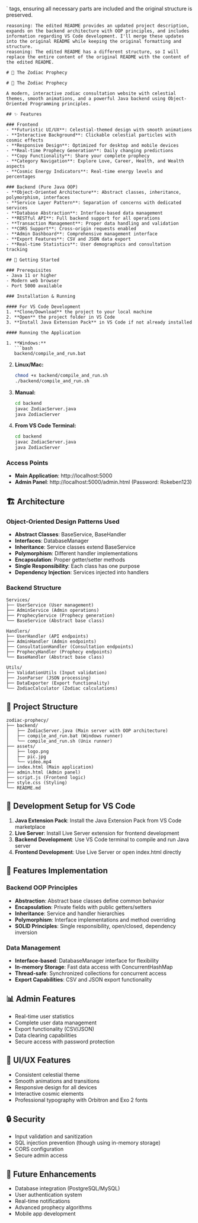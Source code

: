 ` tags, ensuring all necessary parts are included and the original structure is preserved.

```
reasoning: The edited README provides an updated project description, expands on the backend architecture with OOP principles, and includes information regarding VS Code development. I'll merge these updates into the original README while keeping the original formatting and structure.
reasoning: The edited README has a different structure, so I will replace the entire content of the original README with the content of the edited README.

# 🌟 The Zodiac Prophecy
```

```
# 🌟 The Zodiac Prophecy

A modern, interactive zodiac consultation website with celestial themes, smooth animations, and a powerful Java backend using Object-Oriented Programming principles.

## ✨ Features

### Frontend
- **Futuristic UI/UX**: Celestial-themed design with smooth animations
- **Interactive Background**: Clickable celestial particles with cosmic effects
- **Responsive Design**: Optimized for desktop and mobile devices
- **Real-time Prophecy Generation**: Daily changing predictions
- **Copy Functionality**: Share your complete prophecy
- **Category Navigation**: Explore Love, Career, Health, and Wealth aspects
- **Cosmic Energy Indicators**: Real-time energy levels and percentages

### Backend (Pure Java OOP)
- **Object-Oriented Architecture**: Abstract classes, inheritance, polymorphism, interfaces
- **Service Layer Pattern**: Separation of concerns with dedicated services
- **Database Abstraction**: Interface-based data management
- **RESTful API**: Full backend support for all operations
- **Transaction Management**: Proper data handling and validation
- **CORS Support**: Cross-origin requests enabled
- **Admin Dashboard**: Comprehensive management interface
- **Export Features**: CSV and JSON data export
- **Real-time Statistics**: User demographics and consultation tracking

## 🚀 Getting Started

### Prerequisites
- Java 11 or higher
- Modern web browser
- Port 5000 available

### Installation & Running

#### For VS Code Development
1. **Clone/Download** the project to your local machine
2. **Open** the project folder in VS Code
3. **Install Java Extension Pack** in VS Code if not already installed

#### Running the Application

1. **Windows:**
   ```bash
   backend/compile_and_run.bat
   ```

2. **Linux/Mac:**
   ```bash
   chmod +x backend/compile_and_run.sh
   ./backend/compile_and_run.sh
   ```

3. **Manual:**
   ```bash
   cd backend
   javac ZodiacServer.java
   java ZodiacServer
   ```

4. **From VS Code Terminal:**
   ```bash
   cd backend
   javac ZodiacServer.java
   java ZodiacServer
   ```

### Access Points
- **Main Application**: http://localhost:5000
- **Admin Panel**: http://localhost:5000/admin.html (Password: Rokeben123)

## 🏗️ Architecture

### Object-Oriented Design Patterns Used
- **Abstract Classes**: BaseService, BaseHandler
- **Interfaces**: DatabaseManager
- **Inheritance**: Service classes extend BaseService
- **Polymorphism**: Different handler implementations
- **Encapsulation**: Proper getter/setter methods
- **Single Responsibility**: Each class has one purpose
- **Dependency Injection**: Services injected into handlers

### Backend Structure
```
Services/
├── UserService (User management)
├── AdminService (Admin operations)
├── ProphecyService (Prophecy generation)
└── BaseService (Abstract base class)

Handlers/
├── UserHandler (API endpoints)
├── AdminHandler (Admin endpoints)
├── ConsultationHandler (Consultation endpoints)
├── ProphecyHandler (Prophecy endpoints)
└── BaseHandler (Abstract base class)

Utils/
├── ValidationUtils (Input validation)
├── JsonParser (JSON processing)
├── DataExporter (Export functionality)
└── ZodiacCalculator (Zodiac calculations)
```

## 📁 Project Structure
```
zodiac-prophecy/
├── backend/
│   ├── ZodiacServer.java (Main server with OOP architecture)
│   ├── compile_and_run.bat (Windows runner)
│   └── compile_and_run.sh (Unix runner)
├── assets/
│   ├── logo.png
│   ├── pic.jpg
│   └── video.mp4
├── index.html (Main application)
├── admin.html (Admin panel)
├── script.js (Frontend logic)
├── style.css (Styling)
└── README.md
```

## 🔧 Development Setup for VS Code

1. **Java Extension Pack**: Install the Java Extension Pack from VS Code marketplace
2. **Live Server**: Install Live Server extension for frontend development
3. **Backend Development**: Use VS Code terminal to compile and run Java server
4. **Frontend Development**: Use Live Server or open index.html directly

## 🚀 Features Implementation

### Backend OOP Principles
- **Abstraction**: Abstract base classes define common behavior
- **Encapsulation**: Private fields with public getters/setters
- **Inheritance**: Service and handler hierarchies
- **Polymorphism**: Interface implementations and method overriding
- **SOLID Principles**: Single responsibility, open/closed, dependency inversion

### Data Management
- **Interface-based**: DatabaseManager interface for flexibility
- **In-memory Storage**: Fast data access with ConcurrentHashMap
- **Thread-safe**: Synchronized collections for concurrent access
- **Export Capabilities**: CSV and JSON export functionality

## 📊 Admin Features
- Real-time user statistics
- Complete user data management
- Export functionality (CSV/JSON)
- Data clearing capabilities
- Secure access with password protection

## 🎨 UI/UX Features
- Consistent celestial theme
- Smooth animations and transitions
- Responsive design for all devices
- Interactive cosmic elements
- Professional typography with Orbitron and Exo 2 fonts

## 🔒 Security
- Input validation and sanitization
- SQL injection prevention (though using in-memory storage)
- CORS configuration
- Secure admin access

## 🌟 Future Enhancements
- Database integration (PostgreSQL/MySQL)
- User authentication system
- Real-time notifications
- Advanced prophecy algorithms
- Mobile app development